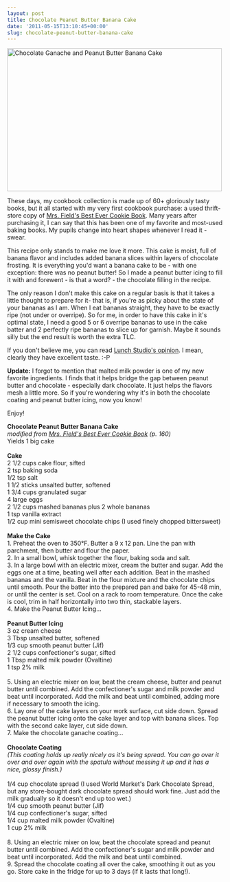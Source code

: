 ```yaml
---
layout: post
title: Chocolate Peanut Butter Banana Cake
date: '2011-05-15T13:10:45+00:00'
slug: chocolate-peanut-butter-banana-cake
---
```

<a href="http://www.flickr.com/photos/kstar810/5722958090/" title="Chocolate Ganache and Peanut Butter Banana Cake by kstar810, on Flickr"><img src="http://farm6.static.flickr.com/5105/5722958090_68c490e300.jpg" width="500" height="333" alt="Chocolate Ganache and Peanut Butter Banana Cake"></a>

These days, my cookbook collection is made up of 60+ gloriously tasty books, but it all started with my very first cookbook purchase: a used thrift-store copy of <a href="http://www.amazon.com/Mrs-Fields-Best-Ever-Cookie/dp/0737000430/ref=sr_1_4?ie=UTF8&s=books&qid=1305478618&sr=8-4">Mrs. Field's Best Ever Cookie Book</a>. Many years after purchasing it, I can say that this has been one of my favorite and most-used baking books. My pupils change into heart shapes whenever I read it - swear.

This recipe only stands to make me love it more. This cake is moist, full of banana flavor and includes added banana slices within layers of chocolate frosting. It is everything you'd want a banana cake to be - with one exception: there was no peanut butter! So I made a peanut butter icing to fill it with and forewent - is that a word? - the chocolate filling in the recipe.

The only reason I don't make this cake on a regular basis is that it takes a little thought to prepare for it- that is, if you're as picky about the state of your bananas as I am. When I eat bananas straight, they have to be exactly ripe (not under or overripe). So for me, in order to have this cake in it's optimal state, I need a good 5 or 6 overripe bananas to use in the cake batter and 2 perfectly ripe bananas to slice up for garnish. Maybe it sounds silly but the end result is worth the extra TLC. 

If you don't believe me, you can read <a href="http://www.lunchstudio.com/2011/04/400pm-chocolate-peanut-butter-and.html">Lunch Studio's opinion</a>. I mean, clearly they have excellent taste. :-P

<strong>Update:</strong> I forgot to mention that malted milk powder is one of my new favorite ingredients. I finds that it helps bridge the gap between peanut butter and chocolate - especially dark chocolate. It just helps the flavors mesh a little more. So if you're wondering why it's in both the chocolate coating and peanut butter icing, now you know!

Enjoy!

<!--more-->

<div class="recipe">
<strong>Chocolate Peanut Butter Banana Cake</strong><br>
<em>modified from <a href="http://www.amazon.com/Mrs-Fields-Best-Ever-Cookie/dp/0737000430/ref=sr_1_4?ie=UTF8&s=books&qid=1305478618&sr=8-4">Mrs. Field's Best Ever Cookie Book</a> (p. 160)</em><br>
Yields 1 big cake<br>
<br>
<strong>Cake</strong><br>
2 1/2 cups cake flour, sifted<br>
2 tsp baking soda<br>
1/2 tsp salt<br>
1 1/2 sticks unsalted butter, softened<br>
1 3/4 cups granulated sugar<br>
4 large eggs<br>
2 1/2 cups mashed bananas plus 2 whole bananas<br>
1 tsp vanilla extract<br>
1/2 cup mini semisweet chocolate chips (I used finely chopped bittersweet)<br>
<br>
<strong>Make the Cake</strong><br>
1. Preheat the oven to 350°F. Butter a 9 x 12 pan. Line the pan with parchment, then butter and flour the paper.<br>
2. In a small bowl, whisk together the flour, baking soda and salt.<br>
3. In a large bowl with an electric mixer, cream the butter and sugar. Add the eggs one at a time, beating well after each addition. Beat in the mashed bananas and the vanilla. Beat in the flour mixture and the chocolate chips until smooth. Pour the batter into the prepared pan and bake for 45-48 min, or until the center is set. Cool on a rack to room temperature. Once the cake is cool, trim in half horizontally into two thin, stackable layers.<br>
4. Make the Peanut Butter Icing...<br>
<br>
<strong>Peanut Butter Icing</strong><br>
3 oz cream cheese<br>
3 Tbsp unsalted butter, softened<br>
1/3 cup smooth peanut butter (Jif)<br>
2 1/2 cups confectioner's sugar, sifted<br>
1 Tbsp malted milk powder (Ovaltine)<br>
1 tsp 2% milk<br>
<br>
5. Using an electric mixer on low, beat the cream cheese, butter and peanut butter until combined. Add the confectioner's sugar and milk powder and beat until incorporated. Add the milk and beat until combined, adding more if necessary to smooth the icing.<br>
6. Lay one of the cake layers on your work surface, cut side down. Spread the peanut butter icing onto the cake layer and top with banana slices. Top with the second cake layer, cut side down.<br>
7. Make the chocolate ganache coating...<br>
<br>
<strong>Chocolate Coating</strong><br>
<em>(This coating holds up really nicely as it's being spread. You can go over it over and over again with the spatula without messing it up and it has a nice, glossy finish.)</em><br>
<br>
1/4 cup chocolate spread (I used World Market's Dark Chocolate Spread, but any store-bought dark chocolate spread should work fine. Just add the milk gradually so it doesn't end up too wet.)<br>
1/4 cup smooth peanut butter (Jif)<br>
1/4 cup confectioner's sugar, sifted<br>
1/4 cup malted milk powder (Ovaltine)<br>
1 cup 2% milk<br>
<br>
8. Using an electric mixer on low, beat the chocolate spread and peanut butter until combined. Add the confectioner's sugar and milk powder and beat until incorporated. Add the milk and beat until combined.<br>
9. Spread the chocolate coating all over the cake, smoothing it out as you go. Store cake in the fridge for up to 3 days (if it lasts that long!).<br>
</div>
